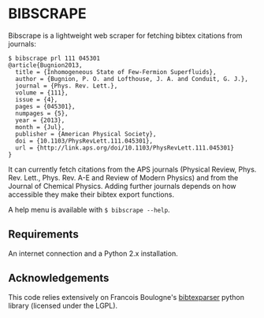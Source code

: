 
BIBSCRAPE
=========

Bibscrape is a lightweight web scraper for fetching bibtex citations from journals:

    $ bibscrape prl 111 045301
    @article{Bugnion2013,
      title = {Inhomogeneous State of Few-Fermion Superfluids},
      author = {Bugnion, P. O. and Lofthouse, J. A. and Conduit, G. J.},
      journal = {Phys. Rev. Lett.},
      volume = {111},
      issue = {4},
      pages = {045301},
      numpages = {5},
      year = {2013},
      month = {Jul},
      publisher = {American Physical Society},
      doi = {10.1103/PhysRevLett.111.045301},
      url = {http://link.aps.org/doi/10.1103/PhysRevLett.111.045301}
    }

It can currently fetch citations from the APS journals (Physical Review, Phys.
Rev. Lett., Phys. Rev. A-E and Review of Modern Physics) and from the Journal
of Chemical Physics. Adding further journals depends on how accessible they
make their bibtex export functions.

A help menu is available with ``$ bibscrape --help``.

Requirements
------------

An internet connection and a Python 2.x installation.


Acknowledgements
----------------

This code relies extensively on Francois Boulogne's
[bibtexparser](https://github.com/sciunto/python-bibtexparser) python library
(licensed under the LGPL).
